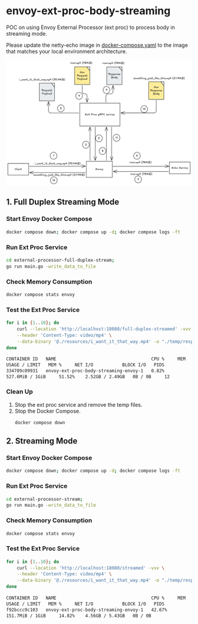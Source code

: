 # envoy-ext-proc-body-streaming

POC on using Envoy External Processor (ext proc) to process body in streaming mode.

Please update the netty-echo image in [docker-compose.yaml](docker-compose.yaml) to the image that matches your local environment architecture.

![Request flow](./resources/request_flow.png)

## 1. Full Duplex Streaming Mode

### Start Envoy Docker Compose

```sh
docker compose down; docker compose up -d; docker compose logs -ft
```

### Run Ext Proc Service

```sh
cd external-processor-full-duplex-stream;
go run main.go -write_data_to_file
```

### Check Memory Consumption

```sh
docker compose stats envoy
```

### Test the Ext Proc Service

```sh
for i in {1..10}; do
    curl --location 'http://localhost:18080/full-duplex-streamed' -vvv \
    --header 'Content-Type: video/mp4' \
    --data-binary '@./resources/i_want_it_that_way.mp4' -o "./temp/response-${i}.mp4" &;
done
```

```log
CONTAINER ID   NAME                                    CPU %     MEM USAGE / LIMIT   MEM %     NET I/O           BLOCK I/O   PIDS
334709c09931   envoy-ext-proc-body-streaming-envoy-1   0.82%     527.6MiB / 1GiB     51.52%    2.52GB / 2.49GB   0B / 0B     12
```

### Clean Up

1.  Stop the ext proc service and remove the temp files.
2.  Stop the Docker Compose.
    ```sh
    docker compose down
    ```

## 2. Streaming Mode

### Start Envoy Docker Compose

```sh
docker compose down; docker compose up -d; docker compose logs -ft
```

### Run Ext Proc Service

```sh
cd external-processor-stream;
go run main.go -write_data_to_file
```

### Check Memory Consumption

```sh
docker compose stats envoy
```

### Test the Ext Proc Service

```sh
for i in {1..10}; do
    curl --location 'http://localhost:18080/streamed' -vvv \
    --header 'Content-Type: video/mp4' \
    --data-binary '@./resources/i_want_it_that_way.mp4' -o "./temp/response-${i}.mp4" &;
done
```

```log
CONTAINER ID   NAME                                    CPU %     MEM USAGE / LIMIT   MEM %     NET I/O           BLOCK I/O   PIDS
f92bccc9c103   envoy-ext-proc-body-streaming-envoy-1   42.67%    151.7MiB / 1GiB     14.82%    4.56GB / 5.43GB   0B / 0B
```
